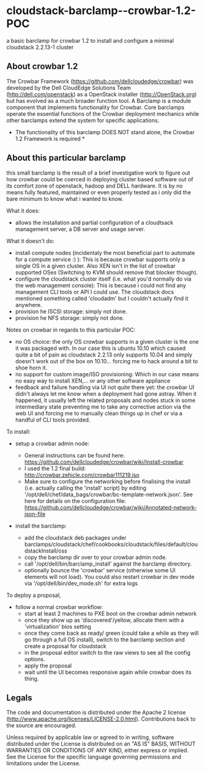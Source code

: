 cloudstack-barclamp--crowbar-1.2-POC
====================================

a basic barclamp for crowbar 1.2 to install and configure a minimal cloudstack 2.2.13-1 cluster

About crowbar 1.2
-------------------------------------

The Crowbar Framework (https://github.com/dellcloudedge/crowbar) was developed by the Dell CloudEdge Solutions Team (http://dell.com/openstack) as a OpenStack installer (http://OpenStack.org) but has evolved as a much broader function tool. 
A Barclamp is a module component that implements functionality for Crowbar.  Core barclamps operate the essential functions of the Crowbar deployment mechanics while other barclamps extend the system for specific applications.

* The functionality of this barclamp DOES NOT stand alone, the Crowbar 1.2 Framework is required * 

About this particular barclamp
-------------------------------------

this small barclamp is the result of a brief investigative work to figure out how crowbar could be coerced in deploying cluster based software out of its comfort zone of openstack, hadoop and DELL hardware.
It is by no means fully featured, maintained or even properly tested as i only did the bare minimum to know what i wanted to know.


What it does:
 - allows the installation and partial configuration of a cloudtsack management server, a DB server and usage server.

 
What it doesn't do:
 - install compute nodes (incidentaly the most beneficial part to automate for a compute service :) ): This is because crowbar supports only a single OS in a given cluster. Also XEN isn't in the list of crowbar supported OSes (Switching to KVM should remove that blocker though).
 - configure the cloudstack cluster itself (i.e. what you'd normally do via the web management console): This is because i could not find any management CLI tools or API I could use. The cloudstack docs mentioned something called 'cloudadm' but I couldn't actually find it anywhere.
 - provision he ISCSI storage: simply not done.
 - provision he NFS storage: simply not done.
 
 
Notes on crowbar in regards to this particular POC:
 - no OS choice: the only OS crowbar supports in a given cluster is the one it was packaged with. In our case this is ubuntu 10.10 which caused quite a bit of pain as cloudstack 2.2.13 only supports 10.04 and simply doesn't work out of the box on 10.10... forcing me to hack around a bit to shoe horn it.
 - no support for custom image/ISO provisioning: Which in our case means no easy way to install XEN,... or any other software appliance
 - feedback and failure handling via UI not quite there yet: the crowbar UI didn't always let me know when a deployment had gone astray. When it happened, it usually left the related proposals and nodes stuck in some intermediary state preventing me to take any corrective action via the web UI and forcing me to manually clean things up in chef or via a handful of CLI tools provided.
 
 
To install:
 - setup a crowbar admin node:
   - General instructions can be found here: https://github.com/dellcloudedge/crowbar/wiki/Install-crowbar
   - I used the 1.2 final build: http://crowbar.zehicle.com/crowbar111219.iso
   - Make sure to configure the networking before finalising the install (i.e. actually calling the 'install' script) by editing '/opt/dell/chef/data_bags/crowbar/bc-template-network.json'. See here for details on the configuration file: https://github.com/dellcloudedge/crowbar/wiki/Annotated-network-json-file

 - install the barclamp:
   - add the cloudstack deb packages under barclamps/cloudstack/chef/cookbooks/cloudstack/files/default/cloudstackInstall/oss
   - copy the barclamp dir over to your crowbar admin node.
   - call '/opt/dell/bin/barclamp_install' against the barclamp directory.
   - optionally bounce the 'crowbar' service (otherwise some UI elements will not load). You could also restart crowbar in dev mode via '/opt/dell/bin/dev_mode.sh' for extra logs

   
To deploy a proposal,
 - follow a normal crowbar workflow:
   - start at least 2 machines to PXE boot on the crowbar admin network
   - once they show up as 'discovered'/yellow, allocate them with a 'virtualization' bios setting
   - once they come back as ready/ green (could take a while as they will go through a full OS install), switch to the barclamp section and create a proposal for cloudstack
   - in the proposal editor switch to the raw views to see all the config options.
   - apply the proposal
   - wait until the UI becomes responsive again while crowbar does its thing.


Legals
-------------------------------------
The code and documentation is distributed under the Apache 2 license (http://www.apache.org/licenses/LICENSE-2.0.html). Contributions back to the source are encouraged.

Unless required by applicable law or agreed to in writing, software
distributed under the License is distributed on an "AS IS" BASIS,
WITHOUT WARRANTIES OR CONDITIONS OF ANY KIND, either express or implied.
See the License for the specific language governing permissions and
limitations under the License.
